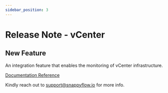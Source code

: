 ```yaml
---
sidebar_position: 3 
---
```

# Release Note - vCenter

## New Feature

An integration feature that enables the monitoring of vCenter infrastructure.

[Documentation Reference](/docs/selfhosted-turbo/Integrations/plugin/vcenter)

Kindly reach out to [support@snappyflow.io](mailto:support@snappyflow.io) for more info.

